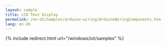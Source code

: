 ```yaml
---
layout: sample
title: LCD Text Display
permalink: /en-US/Samples/arduino-wiring/ArduinoWiringComponents.htm
lang: en-US
---
```

{% include redirect.html url="/windows/iot/samples" %}
